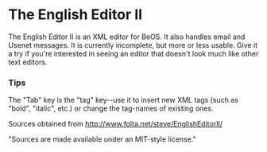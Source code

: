 The English Editor II
==============================
The English Editor II is an XML editor for BeOS. It also handles email and Usenet messages. It is currently incomplete, but more or less usable. Give it a try if you're interested in seeing an editor that doesn't look much like other text editors.

### Tips
The "Tab" key is the "tag" key--use it to insert new XML tags (such as "bold", "italic", etc.) or change the tag-names of existing ones.

Sources obtained from http://www.folta.net/steve/EnglishEditorII/

"Sources are made available under an MIT-style license."
